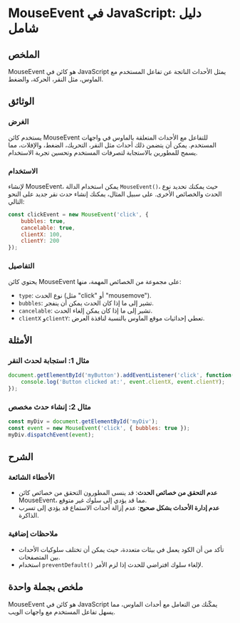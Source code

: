 <!--
Meta Description: # MouseEvent في JavaScript: دليل شامل ## الملخص MouseEvent هو كائن في JavaScript يمثل الأحداث الناتجة عن تفاعل المستخدم مع الماوس، مثل النقر، الحركة، ...
Meta Keywords: mouseevent, javascript, كائن, يمكن, الحدث
-->

# MouseEvent في JavaScript: دليل شامل

## الملخص
MouseEvent هو كائن في JavaScript يمثل الأحداث الناتجة عن تفاعل المستخدم مع الماوس، مثل النقر، الحركة، والضغط.

## الوثائق
### الغرض
يستخدم كائن MouseEvent للتفاعل مع الأحداث المتعلقة بالماوس في واجهات المستخدم. يمكن أن يتضمن ذلك أحداث مثل النقر، التحريك، الضغط، والإفلات، مما يسمح للمطورين بالاستجابة لتصرفات المستخدم وتحسين تجربة الاستخدام.

### الاستخدام
لإنشاء MouseEvent، يمكن استخدام الدالة `MouseEvent()`، حيث يمكنك تحديد نوع الحدث والخصائص الأخرى. على سبيل المثال، يمكنك إنشاء حدث نقر جديد على النحو التالي:

```javascript
const clickEvent = new MouseEvent('click', {
    bubbles: true,
    cancelable: true,
    clientX: 100,
    clientY: 200
});
```

### التفاصيل
يحتوي كائن MouseEvent على مجموعة من الخصائص المهمة، منها:
- `type`: نوع الحدث (مثل "click" أو "mousemove").
- `bubbles`: تشير إلى ما إذا كان الحدث يمكن أن ينفجر.
- `cancelable`: تشير إلى ما إذا كان يمكن إلغاء الحدث.
- `clientX` و`clientY`: تعطي إحداثيات موقع الماوس بالنسبة لنافذة العرض.

## الأمثلة
### مثال 1: استجابة لحدث النقر
```javascript
document.getElementById('myButton').addEventListener('click', function(event) {
    console.log('Button clicked at:', event.clientX, event.clientY);
});
```

### مثال 2: إنشاء حدث مخصص
```javascript
const myDiv = document.getElementById('myDiv');
const event = new MouseEvent('click', { bubbles: true });
myDiv.dispatchEvent(event);
```

## الشرح
### الأخطاء الشائعة
- **عدم التحقق من خصائص الحدث**: قد ينسى المطورون التحقق من خصائص كائن MouseEvent، مما قد يؤدي إلى سلوك غير متوقع.
- **عدم إدارة الأحداث بشكل صحيح**: عدم إزالة أحداث الاستماع قد يؤدي إلى تسرب الذاكرة.

### ملاحظات إضافية
- تأكد من أن الكود يعمل في بيئات متعددة، حيث يمكن أن تختلف سلوكيات الأحداث بين المتصفحات.
- استخدام `preventDefault()` لإلغاء سلوك افتراضي للحدث إذا لزم الأمر.

## ملخص بجملة واحدة
MouseEvent هو كائن في JavaScript يمكّنك من التعامل مع أحداث الماوس، مما يسهل تفاعل المستخدم مع واجهات الويب.